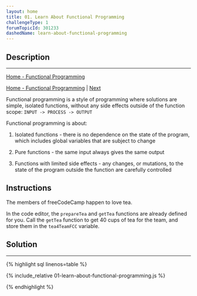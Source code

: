 ```yaml
---
layout: home
title: 01. Learn About Functional Programming
challengeType: 1
forumTopicId: 301233
dashedName: learn-about-functional-programming
---
```


<div class="row">
<div class="columnStmt" markdown="1">

## Description
------

[Home -  Functional Programming](./README.md) 

[Home -  Functional Programming](./README.md)  | [Next](./02-understand-functional-programming-terminology.md) 

Functional programming is a style of programming where solutions are simple, isolated functions, without any side effects outside of the function scope: `INPUT -> PROCESS -> OUTPUT`

Functional programming is about:

1) Isolated functions - there is no dependence on the state of the program, which includes global variables that are subject to change

2) Pure functions - the same input always gives the same output

3) Functions with limited side effects - any changes, or mutations, to the state of the program outside the function are carefully controlled

##  Instructions 

The members of freeCodeCamp happen to love tea.

In the code editor, the `prepareTea` and `getTea` functions are already defined for you. Call the `getTea` function to get 40 cups of tea for the team, and store them in the `tea4TeamFCC` variable.

</div>
<div class="columnSol" markdown="1">

## Solution
------

{% highlight sql linenos=table %}

{% include_relative 01-learn-about-functional-programming.js %}

{% endhighlight %}

</div>
</div>


